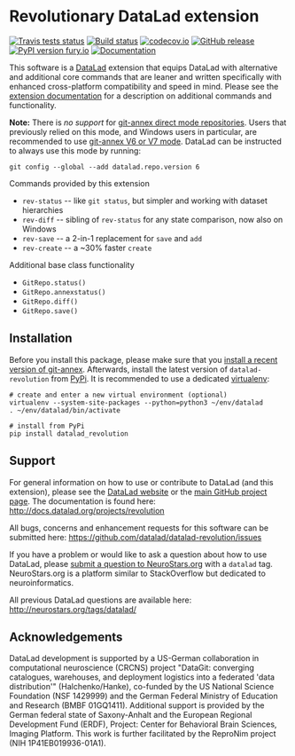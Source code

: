 # Revolutionary DataLad extension

[![Travis tests status](https://secure.travis-ci.org/datalad/datalad-revolution.png?branch=master)](https://travis-ci.org/datalad/datalad-revolution) [![Build status](https://ci.appveyor.com/api/projects/status/8jtp2fp3mwr5huyi/branch/master?svg=true)](https://ci.appveyor.com/project/mih/datalad-revolution) [![codecov.io](https://codecov.io/github/datalad/datalad-revolution/coverage.svg?branch=master)](https://codecov.io/github/datalad/datalad-revolution?branch=master) [![GitHub release](https://img.shields.io/github/release/datalad/datalad-revolution.svg)](https://GitHub.com/datalad/datalad-revolution/releases/) [![PyPI version fury.io](https://badge.fury.io/py/datalad-revolution.svg)](https://pypi.python.org/pypi/datalad-revolution/) [![Documentation](https://readthedocs.org/projects/datalad-revolution/badge/?version=latest)](http://docs.datalad.org/projects/revolution)

This software is a [DataLad](http://datalad.org) extension that equips DataLad
with alternative and additional core commands that are leaner and written
specifically with enhanced cross-platform compatibility and speed in mind.
Please see the [extension documentation](http://docs.datalad.org/projects/revolution) for
a description on additional commands and functionality.

**Note:** There is *no support* for [git-annex direct mode
repositories](https://git-annex.branchable.com/direct_mode). Users that
previously relied on this mode, and Windows users in particular, are
recommended to use [git-annex V6 or V7
mode](https://git-annex.branchable.com/upgrades). DataLad can be instructed to
always use this mode by running:

    git config --global --add datalad.repo.version 6

Commands provided by this extension

- `rev-status` -- like `git status`, but simpler and working with dataset hierarchies
- `rev-diff` -- sibling of `rev-status` for any state comparison, now also on Windows
- `rev-save` -- a 2-in-1 replacement for `save` and `add`
- `rev-create` -- a ~30% faster `create`

Additional base class functionality

- `GitRepo.status()`
- `GitRepo.annexstatus()`
- `GitRepo.diff()`
- `GitRepo.save()`


## Installation

Before you install this package, please make sure that you [install a recent
version of git-annex](https://git-annex.branchable.com/install).  Afterwards,
install the latest version of `datalad-revolution` from
[PyPi](https://pypi.org/project/datalad-revolution). It is recommended to use
a dedicated [virtualenv](https://virtualenv.pypa.io):

    # create and enter a new virtual environment (optional)
    virtualenv --system-site-packages --python=python3 ~/env/datalad
    . ~/env/datalad/bin/activate

    # install from PyPi
    pip install datalad_revolution


## Support

For general information on how to use or contribute to DataLad (and this
extension), please see the [DataLad website](http://datalad.org) or the
[main GitHub project page](http://datalad.org). The documentation is found
here: http://docs.datalad.org/projects/revolution

All bugs, concerns and enhancement requests for this software can be submitted here:
https://github.com/datalad/datalad-revolution/issues

If you have a problem or would like to ask a question about how to use DataLad,
please [submit a question to
NeuroStars.org](https://neurostars.org/tags/datalad) with a ``datalad`` tag.
NeuroStars.org is a platform similar to StackOverflow but dedicated to
neuroinformatics.

All previous DataLad questions are available here:
http://neurostars.org/tags/datalad/

## Acknowledgements

DataLad development is supported by a US-German collaboration in computational
neuroscience (CRCNS) project "DataGit: converging catalogues, warehouses, and
deployment logistics into a federated 'data distribution'" (Halchenko/Hanke),
co-funded by the US National Science Foundation (NSF 1429999) and the German
Federal Ministry of Education and Research (BMBF 01GQ1411). Additional support
is provided by the German federal state of Saxony-Anhalt and the European
Regional Development Fund (ERDF), Project: Center for Behavioral Brain
Sciences, Imaging Platform.  This work is further facilitated by the ReproNim
project (NIH 1P41EB019936-01A1).

